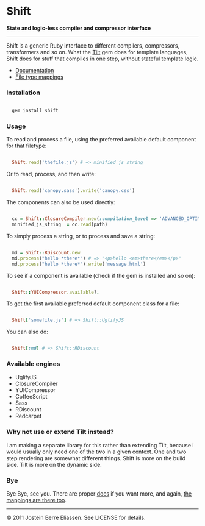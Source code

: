 
Shift
=====

**State and logic-less compiler and compressor interface**

---

Shift is a generic Ruby interface to different compilers, compressors, transformers and so on. What the [Tilt](https://github.com/rtomayko/tilt) gem does for template languages, Shift does for stuff that compiles in one step, without stateful template logic.

* [Documentation](http://rubydoc.info/github/jbe/shift/master/frames)
* [File type mappings](http://rubydoc.info/github/jbe/shift/master/Shift)

### Installation

```bash

  gem install shift

```

### Usage

To read and process a file, using the preferred available default component for that filetype:

```ruby

  Shift.read('thefile.js') # => minified js string

```

Or to read, process, and then write:

```ruby

  Shift.read('canopy.sass').write('canopy.css')

```

The components can also be used directly:

```ruby

  cc = Shift::ClosureCompiler.new(:compilation_level => 'ADVANCED_OPTIMIZATIONS')
  minified_js_string  = cc.read(path)

```

To simply process a string, or to process and save a string:

```ruby

  md = Shift::RDiscount.new
  md.process("hello *there*") # => "<p>hello <em>there</em></p>"
  md.process("hello *there*").write('message.html')

```
To see if a component is available (check if the gem is installed and so on):

```ruby

  Shift::YUICompressor.available?.

```

To get the first available preferred default component class for a file:

```ruby

  Shift['somefile.js'] # => Shift::UglifyJS

```

You can also do:

```ruby

  Shift[:md] # => Shift::RDiscount

```

### Available engines

* UglifyJS
* ClosureCompiler
* YUICompressor
* CoffeeScript
* Sass
* RDiscount
* Redcarpet


### Why not use or extend Tilt instead?

I am making a separate library for this rather than extending Tilt, because i would usually only need one of the two in a given context. One and two step rendering are somewhat different things. Shift is more on the build side. Tilt is more on the dynamic side.

### Bye

Bye Bye, see you. There are proper [docs](http://rubydoc.info/github/jbe/shift/master/frames) if you want more, and again, [the mappings are there too](http://rubydoc.info/github/jbe/shift/master/Shift).

---

© 2011 Jostein Berre Eliassen. See LICENSE for details.
